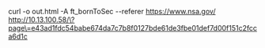  curl -o out.html -A ft_bornToSec --referer https://www.nsa.gov/ http://10.13.100.58/\?page\=e43ad1fdc54babe674da7c7b8f0127bde61de3fbe01def7d00f151c2fcca6d1c
